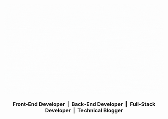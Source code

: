 <img width="1280" align='center' src="./src/profile.gif">

<h3 align="center">Front-End Developer&nbsp;&nbsp;|&nbsp;&nbsp;Back-End Developer&nbsp;&nbsp;|&nbsp;&nbsp;Full-Stack Developer&nbsp;&nbsp;|&nbsp;&nbsp;Technical Blogger </h3>

<!--
## 👋 &nbsp;Abont Me

&nbsp;

## ✨ &nbsp;Front-End Toolbox

&nbsp;

## 🌊 &nbsp;Back-End Toolbox

&nbsp;

## ✏️ &nbsp;Pinned Blog Posts

&nbsp;

## 📊 &nbsp;Stats

&nbsp;

## 🧑‍💻 &nbsp;Link To Me

&nbsp;
-->
